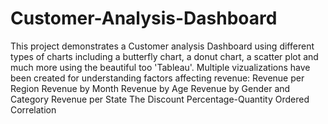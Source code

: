 # Customer-Analysis-Dashboard
This project demonstrates a Customer analysis Dashboard using different types of charts including a butterfly chart, a donut chart, a scatter plot and much more using the beautiful too 'Tableau'.
Multiple vizualizations have been created for understanding factors affecting revenue:
Revenue per Region
Revenue by Month
Revenue by Age
Revenue by Gender and Category
Revenue per State
The Discount Percentage-Quantity Ordered Correlation
